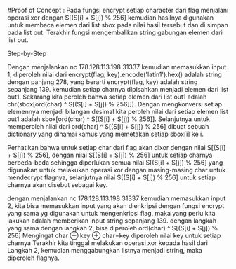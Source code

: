 #Proof of Concept : 
Pada fungsi encrypt setiap character dari flag menjalani operasi xor dengan S[(S[i] + S[j]) % 256]  kemudian hasilnya digunakan untuk membaca elemen dari list sbox pada nilai hasil tersebut dan di simpan pada list out. Terakhir fungsi mengembalikan string gabungan elemen dari list out.

Step-by-Step

Dengan menjalankan nc 178.128.113.198 31337 kemudian memasukkan input 1, diperoleh nilai dari encrypt(flag, key).encode('latin1').hex() adalah string dengan panjang 278, yang berarti  encrypt(flag, key) adalah string sepanjang 139. kemudian setiap charnya dipisahkan menjadi elemen dari list out1.
Sekarang kita peroleh bahwa setiap elemen dari list out1 adalah chr(sbox[ord(char) ^ S[(S[i] + S[j]) % 256]]).  Dengan mengkonversi setiap elemennya menjadi bilangan desimal kita peroleh nilai dari setiap elemen list out1 adalah sbox[ord(char) ^ S[(S[i] + S[j]) % 256]]. Selanjutnya untuk memperoleh nilai dari ord(char) ^ S[(S[i] + S[j]) % 256] dibuat sebuah dictionary yang dinamai kamus yang memetakan setiap sbox[i] ke i.

Perhatikan bahwa untuk setiap char dari flag akan dixor dengan nilai S[(S[i] + S[j]) % 256], dengan nilai S[(S[i] + S[j]) % 256] untuk setiap charnya berbeda-beda sehingga diperlukan semua nilai  S[(S[i] + S[j]) % 256] yang digunakan untuk melakukan operasi xor dengan masing-masing char untuk mendecrypt flagnya, selanjutnya nilai  S[(S[i] + S[j]) % 256] untuk setiap charnya akan disebut sebagai key.

dengan menjalankan nc 178.128.113.198 31337 kemudian memasukkan input 2, kita bisa memasukkan input yang akan dienkripsi dengan fungsi encrypt yang sama yg digunakan untuk mengenkripsi flag, maka yang perlu kita lakukan adalah memberikan input string sepanjang 139. dengan langkah yang sama dengan langkah 2, bisa diperoleh ord(char) ^ S[(S[i] + S[j]) % 256] 
Mengingat
char ⊕ key ⊕ char=key
diperoleh nilai key untuk setiap charnya
Terakhir kita tinggal melakukan operasi xor kepada hasil dari Langkah 2, kemudian menggabungkan listnya menjadi string, maka diperoleh flagnya.
